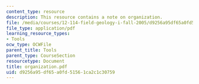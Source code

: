 ```yaml
---
content_type: resource
description: This resource contains a note on organization.
file: /media/courses/12-114-field-geology-i-fall-2005/d9256a95df65a0fd51561ca2c1c30759_organization.pdf
file_type: application/pdf
learning_resource_types:
- Tools
ocw_type: OCWFile
parent_title: Tools
parent_type: CourseSection
resourcetype: Document
title: organization.pdf
uid: d9256a95-df65-a0fd-5156-1ca2c1c30759
---
```

